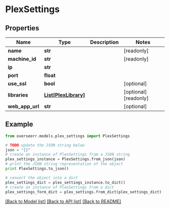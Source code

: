 # PlexSettings


## Properties
Name | Type | Description | Notes
------------ | ------------- | ------------- | -------------
**name** | **str** |  | [readonly] 
**machine_id** | **str** |  | [readonly] 
**ip** | **str** |  | 
**port** | **float** |  | 
**use_ssl** | **bool** |  | [optional] 
**libraries** | [**List[PlexLibrary]**](PlexLibrary.md) |  | [optional] [readonly] 
**web_app_url** | **str** |  | [optional] 

## Example

```python
from overseerr.models.plex_settings import PlexSettings

# TODO update the JSON string below
json = "{}"
# create an instance of PlexSettings from a JSON string
plex_settings_instance = PlexSettings.from_json(json)
# print the JSON string representation of the object
print PlexSettings.to_json()

# convert the object into a dict
plex_settings_dict = plex_settings_instance.to_dict()
# create an instance of PlexSettings from a dict
plex_settings_form_dict = plex_settings.from_dict(plex_settings_dict)
```
[[Back to Model list]](../README.md#documentation-for-models) [[Back to API list]](../README.md#documentation-for-api-endpoints) [[Back to README]](../README.md)


